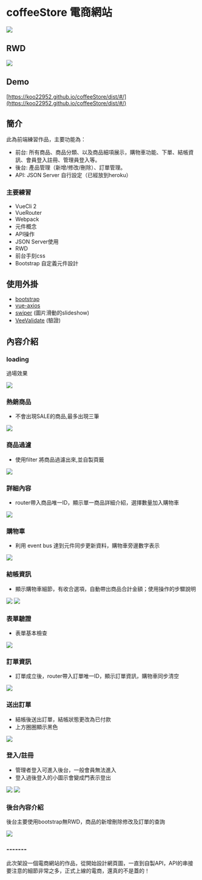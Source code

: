 # coffeeStore 電商網站

![](https://upload.cc/i1/2019/05/02/Z9zlcJ.png)

## RWD

![](https://upload.cc/i1/2019/05/02/pXU0VD.png)


## Demo
[https://koo22952.github.io/coffeeStore/dist/#/](https://koo22952.github.io/coffeeStore/dist/#/)

## 簡介
此為前端練習作品，主要功能為：

+ 前台: 所有商品、商品分類、以及商品細項展示，購物車功能、下單、結帳資訊、會員登入註冊、管理員登入等。
+ 後台: 產品管理（新增/修改/刪除）、訂單管理。
+ API: JSON Server 自行設定（已經放到heroku） 

### 主要練習
+ VueCli 2
+ VueRouter
+ Webpack
+ 元件概念
+ API操作
+ JSON Server使用
+ RWD
+ 前台手刻css
+ Bootstrap 自定義元件設計

## 使用外掛
+ [bootstrap](https://bootstrap.hexschool.com/) 
+ [vue-axios](https://www.npmjs.com/package/vue-axios)
+ [swiper](http://idangero.us/swiper/) (圖片滑動的slideshow)
+ [VeeValidate](https://baianat.github.io/vee-validate/) (驗證)

## 內容介紹
### loading
過場效果

![](https://upload.cc/i1/2019/05/02/rea8M2.png)

### 熱銷商品
+ 不會出現SALE的商品,最多出現三筆

![](https://upload.cc/i1/2019/05/02/JHoDpR.png)

### 商品過濾
+ 使用filter 將商品過濾出來,並自製頁籤 

![](https://upload.cc/i1/2019/05/02/xivOHV.png)

### 詳細內容
+ router帶入商品唯一ID，顯示單一商品詳細介紹，選擇數量加入購物車 

![](https://upload.cc/i1/2019/05/02/HZy3uG.png)

### 購物車
+ 利用 event bus 達到元件同步更新資料，購物車旁邊數字表示 

![](https://upload.cc/i1/2019/05/02/KUxZVt.png)

### 結帳資訊
+ 顯示購物車細節，有收合選項，自動帶出商品合計金額；使用操作的步驟說明

![](https://upload.cc/i1/2019/05/02/CAYEjU.png)
![](https://upload.cc/i1/2019/05/02/qxMbTc.png)

### 表單驗證
+ 表單基本檢查

![](https://upload.cc/i1/2019/05/02/BSnJX3.png)

### 訂單資訊
+ 訂單成立後，router帶入訂單唯一ID，顯示訂單資訊，購物車同步清空

![](https://upload.cc/i1/2019/05/02/c3genW.png)

### 送出訂單
+ 結帳後送出訂單，結帳狀態更改為已付款
+ 上方圈圈顯示黑色

![](https://upload.cc/i1/2019/05/02/sQIek8.png)

### 登入/註冊
+ 管理者登入可進入後台，一般會員無法進入
+ 登入過後登入的小圖示會變成門表示登出

![](https://upload.cc/i1/2019/05/02/PdbvI4.png)
![](https://upload.cc/i1/2019/05/02/Unq5xh.png)

### 後台內容介紹
後台主要使用bootstrap無RWD，商品的新增刪除修改及訂單的查詢

![](https://upload.cc/i1/2019/05/02/T921VJ.png)

### -------

此次架設一個電商網站的作品，從開始設計網頁圖，一直到自製API，API的串接
要注意的細節非常之多，正式上線的電商，還真的不是蓋的！


